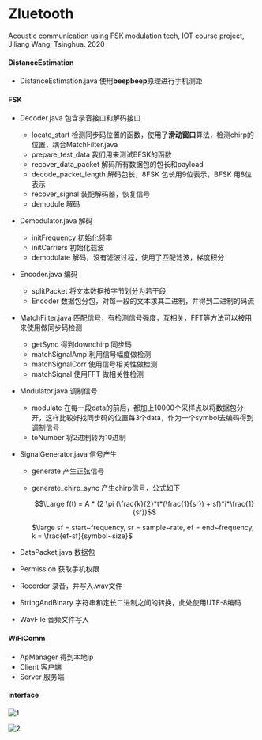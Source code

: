 # Zluetooth
Acoustic communication using FSK modulation tech, IOT course project, Jiliang Wang, Tsinghua. 2020

#### DistanceEstimation

- DistanceEstimation.java 使用**beepbeep**原理进行手机测距

#### FSK

- Decoder.java  包含录音接口和解码接口

  - locate_start 检测同步码位置的函数，使用了**滑动窗口**算法，检测chirp的位置，耦合MatchFilter.java
  - prepare_test_data 我们用来测试BFSK的函数
  - recover_data_packet 解码所有数据包的包长和payload
  - decode_packet_length 解码包长，8FSK 包长用9位表示，BFSK 用8位表示
  - recover_signal 装配解码器，恢复信号
  - demodule 解码

- Demodulator.java 解码

  - initFrequency 初始化频率
  - initCarriers 初始化载波
  - demodulate 解码，没有滤波过程，使用了匹配滤波，梯度积分

- Encoder.java 编码

  - splitPacket 将文本数据按字节划分为若干段
  - Encoder 数据包分包，对每一段的文本求其二进制，并得到二进制的码流

- MatchFilter.java 匹配信号，有检测信号强度，互相关，FFT等方法可以被用来使用做同步码检测

  - getSync 得到downchirp 同步码
  - matchSignalAmp 利用信号幅度做检测
  - matchSignalCorr 使用信号相关性做检测
  - matchSignal 使用FFT 做相关性检测

- Modulator.java 调制信号

  - modulate 在每一段data的前后，都加上10000个采样点以将数据包分开，这样比较好找同步码的位置每3个data，作为一个symbol去编码得到调制信号
  - toNumber 将2进制转为10进制

- SignalGenerator.java 信号产生

  - generate 产生正弦信号

  - generate_chirp_sync 产生chirp信号，公式如下

    $$\Large f(t) = A * (2  \pi (\frac{k}{2}*t*(\frac{1}{sr}) + sf)*i*\frac{1}{sr})$$

    $\large sf = start~frequency, sr = sample~rate, ef = end~frequency, k = \frac{ef-sf}{symbol~size}$

- DataPacket.java 数据包

- Permission 获取手机权限

- Recorder 录音，并写入.wav文件

- StringAndBinary 字符串和定长二进制之间的转换，此处使用UTF-8编码

- WavFile 音频文件写入

#### WiFiComm

- ApManager 得到本地ip
- Client 客户端
- Server 服务端

#### interface
![1](https://github.com/ZangJac/Zluetooth/blob/main/img/1.jpg)

![2](https://github.com/ZangJac/Zluetooth/blob/main/img/2.jpg)

